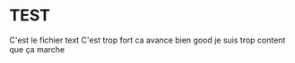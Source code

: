 # TEST
C'est le fichier text
C'est trop fort 
ca avance bien 
good
je suis trop content que ça marche 
